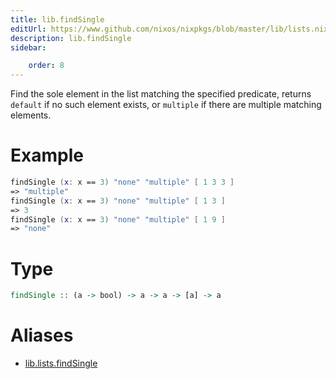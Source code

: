 ```yaml
---
title: lib.findSingle
editUrl: https://www.github.com/nixos/nixpkgs/blob/master/lib/lists.nix#L254C5
description: lib.findSingle
sidebar:

    order: 8
---
```


Find the sole element in the list matching the specified
predicate, returns `default` if no such element exists, or
`multiple` if there are multiple matching elements.

# Example

```nix
findSingle (x: x == 3) "none" "multiple" [ 1 3 3 ]
=> "multiple"
findSingle (x: x == 3) "none" "multiple" [ 1 3 ]
=> 3
findSingle (x: x == 3) "none" "multiple" [ 1 9 ]
=> "none"
```

# Type

```haskell
findSingle :: (a -> bool) -> a -> a -> [a] -> a
```


# Aliases

- [lib.lists.findSingle](/nix-doc-comments/reference/lib/lists/lib-lists-findSingle)


